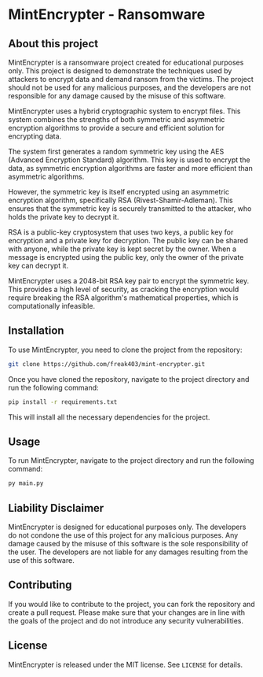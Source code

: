 # MintEncrypter - Ransomware


## About this project
<p>
    MintEncrypter is a ransomware project created for educational purposes only. 
    This project is designed to demonstrate the techniques used by attackers to encrypt data and demand ransom from the victims. 
    The project should not be used for any malicious purposes, and the developers are not responsible for any damage caused by the misuse of this software.
</p>
<p>
MintEncrypter uses a hybrid cryptographic system to encrypt files. This system combines the strengths of both symmetric and asymmetric encryption algorithms to provide a secure and efficient solution for encrypting data.
</p>
<p>
The system first generates a random symmetric key using the AES (Advanced Encryption Standard) algorithm. This key is used to encrypt the data, as symmetric encryption algorithms are faster and more efficient than asymmetric algorithms.
</p>
<p>
However, the symmetric key is itself encrypted using an asymmetric encryption algorithm, specifically RSA (Rivest-Shamir-Adleman). This ensures that the symmetric key is securely transmitted to the attacker, who holds the private key to decrypt it.
</p>
<p>
RSA is a public-key cryptosystem that uses two keys, a public key for encryption and a private key for decryption. The public key can be shared with anyone, while the private key is kept secret by the owner. When a message is encrypted using the public key, only the owner of the private key can decrypt it.
</p>
<p>
MintEncrypter uses a 2048-bit RSA key pair to encrypt the symmetric key. This provides a high level of security, as cracking the encryption would require breaking the RSA algorithm's mathematical properties, which is computationally infeasible.
</p>

## Installation
To use MintEncrypter, you need to clone the project from the repository:
```bash
git clone https://github.com/freak403/mint-encrypter.git
```
Once you have cloned the repository, navigate to the project directory and run the following command:
```bash
pip install -r requirements.txt
```
This will install all the necessary dependencies for the project.

## Usage
To run MintEncrypter, navigate to the project directory and run the following command:
```bash
py main.py
```

## Liability Disclaimer
MintEncrypter is designed for educational purposes only. The developers do not condone the use of this project for any malicious purposes. Any damage caused by the misuse of this software is the sole responsibility of the user. The developers are not liable for any damages resulting from the use of this software.

## Contributing
If you would like to contribute to the project, you can fork the repository and create a pull request. Please make sure that your changes are in line with the goals of the project and do not introduce any security vulnerabilities.

## License
MintEncrypter is released under the MIT license. See `LICENSE` for details.